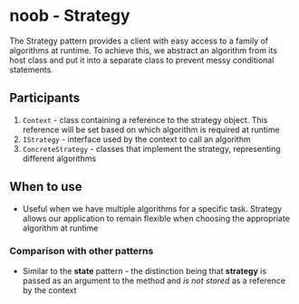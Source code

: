 # noob - Strategy
The Strategy pattern provides a client with easy access to a family of algorithms at runtime.
To achieve this, we abstract an algorithm from its host class and put it into a separate class to prevent messy conditional statements.

## Participants
1) `Context` - class containing a reference to the strategy object. This reference will be set based on which algorithm is required at runtime
2) `IStrategy` - interface used by the context to call an algorithm
3) `ConcreteStrategy` - classes that implement the strategy, representing different algorithms

## When to use
- Useful when we have multiple algorithms for a specific task. Strategy allows our application to remain flexible when choosing the appropriate algorithm at runtime

### Comparison with other patterns
- Similar to the **state** pattern - the distinction being that **strategy** is passed as an argument to the method and *is not stored* as a reference by the context